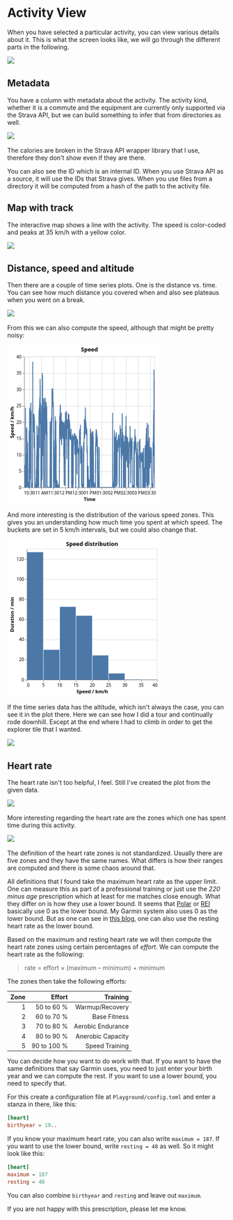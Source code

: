 # Activity View

When you have selected a particular activity, you can view various details about it. This is what the screen looks like, we will go through the different parts in the following.

![](activity-overview.png)

## Metadata

You have a column with metadata about the activity. The activity kind, whether it is a commute and the equipment are currently only supported via the Strava API, but we can build something to infer that from directories as well.

![](activity-meta.png)

The calories are broken in the Strava API wrapper library that I use, therefore they don't show even if they are there.

You can also see the ID which is an internal ID. When you use Strava API as a source, it will use the IDs that Strava gives. When you use files from a directory it will be computed from a hash of the path to the activity file.

## Map with track

The interactive map shows a line with the activity. The speed is color-coded and peaks at 35 km/h with a yellow color.

![](activity-map.png)

## Distance, speed and altitude

Then there are a couple of time series plots. One is the distance vs. time. You can see how much distance you covered when and also see plateaus when you went on a break.

![](activity-distance.png)

From this we can also compute the speed, although that might be pretty noisy:

![](activity-speed.png)

And more interesting is the distribution of the various speed zones. This gives you an understanding how much time you spent at which speed. The buckets are set in 5 km/h intervals, but we could also change that.

![](activity-speed-hist.png)

If the time series data has the altitude, which isn't always the case, you can see it in the plot there. Here we can see how I did a tour and continually rode downhill. Except at the end where I had to climb in order to get the explorer tile that I wanted.

![](activity-altitude.png)

## Heart rate

The heart rate isn't too helpful, I feel. Still I've created the plot from the given data.

![](activity-heartrate.png)

More interesting regarding the heart rate are the zones which one has spent time during this activity.

![](activity-heartzone.png)

The definition of the heart rate zones is not standardized. Usually there are five zones and they have the same names. What differs is how their ranges are computed and there is some chaos around that.

All definitions that I found take the maximum heart rate as the upper limit. One can measure this as part of a professional training or just use the _220 minus age_ prescription which at least for me matches close enough. What they differ on is how they use a lower bound. It seems that [Polar](https://www.polar.com/blog/running-heart-rate-zones-basics/) or [REI](https://www.rei.com/learn/expert-advice/how-to-train-with-a-heart-rate-monitor.html) basically use 0 as the lower bound. My Garmin system also uses 0 as the lower bound. But as one can see in [this blog](https://theathleteblog.com/heart-rate-zones/), one can also use the resting heart rate as the lower bound.

Based on the maximum and resting heart rate we will then compute the heart rate zones using certain percentages of _effort_. We can compute the heart rate as the following:

> rate = effort × (maximum – minimum) + minimum

The zones then take the following efforts:

Zone | Effort | Training
---: | ---: | ---:
1 | 50 to 60 % | Warmup/Recovery
2 | 60 to 70 % | Base Fitness
3 | 70 to 80 % | Aerobic Endurance
4 | 80 to 90 % | Anerobic Capacity
5 | 90 to 100 % | Speed Training

You can decide how you want to do work with that. If you want to have the same definitions that say Garmin uses, you need to just enter your birth year and we can compute the rest. If you want to use a lower bound, you need to specify that.

For this create a configuration file at `Playground/config.toml` and enter a stanza in there, like this:

```toml
[heart]
birthyear = 19..
```

If you know your maximum heart rate, you can also write `maximum = 187`. If you want to use the lower bound, write `resting = 48` as well. So it might look like this:

```toml
[heart]
maximum = 187
resting = 48
```

You can also combine `birthyear` and `resting` and leave out `maximum`.

If you are not happy with this prescription, please let me know.